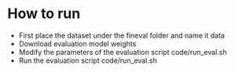 # How to run

- First place the dataset under the fineval folder and name it data
- Download evaluation model weights
- Modify the parameters of the evaluation script code/run_eval.sh
- Run the evaluation script code/run_eval.sh
